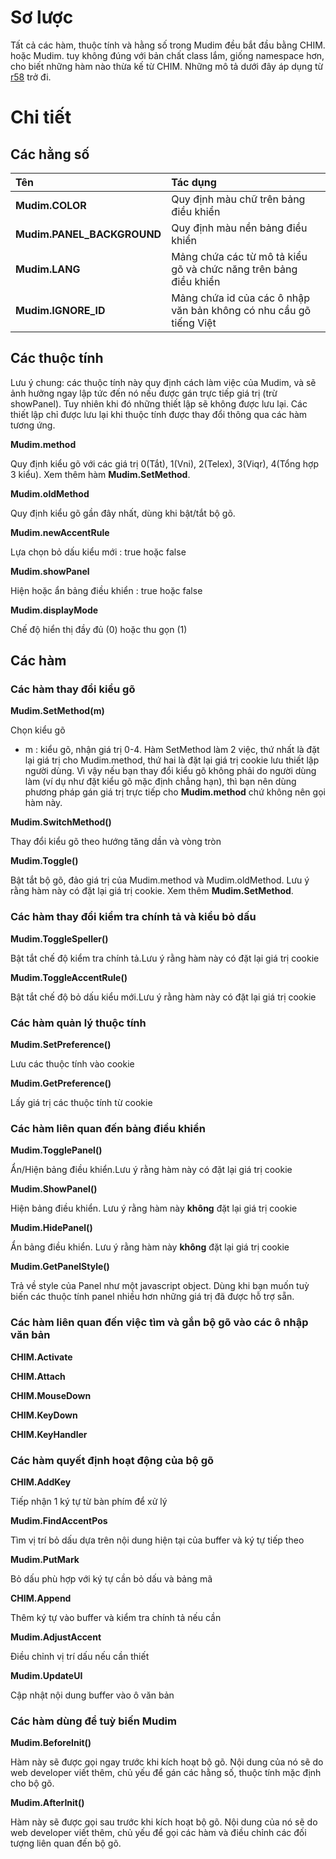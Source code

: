 # Sơ lược #

Tất cả các hàm, thuộc tính và hằng số trong Mudim đều bắt đầu bằng CHIM. hoặc Mudim. tuy không đúng với bản chất class lắm, giống namespace hơn, cho biết những hàm nào thừa kế từ CHIM. Những mô tả dưới đây áp dụng từ [r58](https://code.google.com/p/mudim/source/detail?r=58) trở đi.


# Chi tiết #

## Các hằng số ##

|Tên|Tác dụng|
|:---|:----------|
| **Mudim.COLOR** |Quy định màu chữ trên bảng điều khiển|
| **Mudim.PANEL\_BACKGROUND** |Quy định màu nền bảng điều khiển|
| **Mudim.LANG** |Mảng chứa các từ mô tả kiểu gõ và chức năng trên bảng điều khiển|
| **Mudim.IGNORE\_ID** |Mảng chứa id của các ô nhập văn bản không có nhu cầu gõ tiếng Việt|

## Các thuộc tính ##

Lưu ý chung: các thuộc tính này quy định cách làm việc của Mudim, và sẽ ảnh hưởng ngay lập tức đến nó nếu được gán trực tiếp giá trị (trừ showPanel). Tuy nhiên khi đó những thiết lập sẽ không được lưu lại. Các thiết lập chỉ được lưu lại khi thuộc tính được thay đổi thông qua các hàm tương ứng.

**Mudim.method**

Quy định kiểu gõ với các giá trị 0(Tắt), 1(Vni), 2(Telex), 3(Viqr), 4(Tổng hợp 3 kiểu). Xem thêm hàm **Mudim.SetMethod**.

**Mudim.oldMethod**

Quy định kiểu gõ gần đây nhất, dùng khi bật/tắt bộ gõ.

**Mudim.newAccentRule**

Lựa chọn bỏ dấu kiểu mới : true hoặc false

**Mudim.showPanel**

Hiện hoặc ẩn bảng điều khiển : true hoặc false

**Mudim.displayMode**

Chế độ hiển thị đầy đủ (0) hoặc thu gọn (1)

## Các hàm ##

### Các hàm thay đổi kiểu gõ ###

**Mudim.SetMethod(m)**

Chọn kiểu gõ
  * m : kiểu gõ, nhận giá trị 0-4.
Hàm SetMethod làm 2 việc, thứ nhất là đặt lại giá trị cho Mudim.method, thứ hai là đặt lại giá trị cookie lưu thiết lập người dùng. Vì vậy nếu bạn thay đổi kiểu gõ không phải do người dùng làm (ví dụ như đặt kiểu gõ mặc định chẳng hạn), thì bạn nên dùng phương pháp gán giá trị trực tiếp cho **Mudim.method** chứ không nên gọi hàm này.

**Mudim.SwitchMethod()**

Thay đổi kiểu gõ theo hướng tăng dần và vòng tròn

**Mudim.Toggle()**

Bật tắt bộ gõ, đảo giá trị của Mudim.method và Mudim.oldMethod. Lưu ý rằng hàm này có đặt lại giá trị cookie. Xem thêm **Mudim.SetMethod**.

### Các hàm thay đổi kiểm tra chính tả và kiểu bỏ dấu ###

**Mudim.ToggleSpeller()**

Bật tắt chế độ kiểm tra chính tả.Lưu ý rằng hàm này có đặt lại giá trị cookie

**Mudim.ToggleAccentRule()**

Bật tắt chế độ bỏ dấu kiểu mới.Lưu ý rằng hàm này có đặt lại giá trị cookie

### Các hàm quản lý thuộc tính ###

**Mudim.SetPreference()**

Lưu các thuộc tính vào cookie

**Mudim.GetPreference()**

Lấy giá trị các thuộc tính từ cookie

### Các hàm liên quan đến bảng điều khiển ###

**Mudim.TogglePanel()**

Ẩn/Hiện bảng điều khiển.Lưu ý rằng hàm này có đặt lại giá trị cookie

**Mudim.ShowPanel()**

Hiện bảng điều khiển. Lưu ý rằng hàm này **không** đặt lại giá trị cookie

**Mudim.HidePanel()**

Ẩn bảng điều khiển. Lưu ý rằng hàm này **không** đặt lại giá trị cookie

**Mudim.GetPanelStyle()**

Trả về style của Panel như một javascript object. Dùng khi bạn muốn tuỳ biến các thuộc tính panel nhiều hơn những giá trị đã được hỗ trợ sẵn.

### Các hàm liên quan đến việc tìm và gắn bộ gõ vào các ô nhập văn bản ###

**CHIM.Activate**

**CHIM.Attach**

**CHIM.MouseDown**

**CHIM.KeyDown**

**CHIM.KeyHandler**

### Các hàm quyết định hoạt động của bộ gõ ###

**CHIM.AddKey**

Tiếp nhận 1 ký tự từ bàn phím để xử lý

**Mudim.FindAccentPos**

Tìm vị trí bỏ dấu dựa trên nội dung hiện tại của buffer và ký tự tiếp theo

**Mudim.PutMark**

Bỏ dấu phù hợp với ký tự cần bỏ dấu và bảng mã

**CHIM.Append**

Thêm ký tự vào buffer và kiểm tra chính tả nếu cần

**Mudim.AdjustAccent**

Điều chỉnh vị trí dấu nếu cần thiết

**Mudim.UpdateUI**

Cập nhật nội dung buffer vào ô văn bản

### Các hàm dùng để tuỳ biến Mudim ###

**Mudim.BeforeInit()**

Hàm này sẽ được gọi ngay trước khi kích hoạt bộ gõ. Nội dung của nó sẽ do web developer viết thêm, chủ yếu để gán các hằng số, thuộc tính mặc định cho bộ gõ.

**Mudim.AfterInit()**

Hàm này sẽ được gọi sau trước khi kích hoạt bộ gõ. Nội dung của nó sẽ do web developer viết thêm, chủ yếu để gọi các hàm và điều chỉnh các đối tượng liên quan đến bộ gõ.